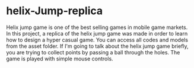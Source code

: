 # helix-Jump-replica
Helix jump game is one of the best selling games in mobile game markets. In this project, a replica of the helix jump game was made in order to learn how to design a hyper casual game.
You can access all codes and models from the asset folder.
If I'm going to talk about the helix jump game briefly, you are trying to collect points by passing a ball through the holes. The game is played with simple mouse controls.
